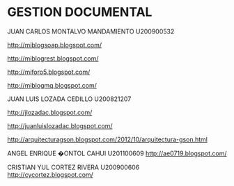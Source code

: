 GESTION DOCUMENTAL
==================

JUAN CARLOS MONTALVO MANDAMIENTO
U200900532

http://miblogsoap.blogspot.com/

http://miblogrest.blogspot.com/
 
http://miforo5.blogspot.com/
 
http://miblogmq.blogspot.com/


JUAN LUIS LOZADA CEDILLO
U200821207

http://jlozadac.blogspot.com/

http://juanluislozadac.blogspot.com/

http://arquitecturagson.blogspot.com/2012/10/arquitectura-gson.html


ANGEL ENRIQUE �ONTOL CAHUI
U201100609
http://ae0719.blogspot.com/


CRISTIAN YUL CORTEZ RIVERA
U200900606
http://cycortez.blogspot.com/
